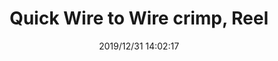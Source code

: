 ﻿---
layout: post 
title: Quick Wire to Wire crimp, Reel
tags: u-type
categories: wire-cable
overview: 
series: Faston
part_number: qw08
thumb_img: static/202003/215-thumb-20200320084725.jpg
small_img: static/202003/215-20200320084725.jpg
date: 2019/12/31 14:02:17
---




